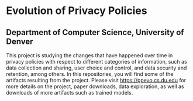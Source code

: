 # Evolution of Privacy Policies
## Department of Computer Science, University of Denver

This project is studying the changes that have happened over time in privacy policies with respect to different categories of information, such as data collection and sharing, user choice and control, and data security and retention, among others. In this repositories, you will find some of the artifacts resulting from the project. Please visit https://ppevo.cs.du.edu for more details on the project, paper downloads, data exploration, as well as downloads of more artifacts such as trained models.
